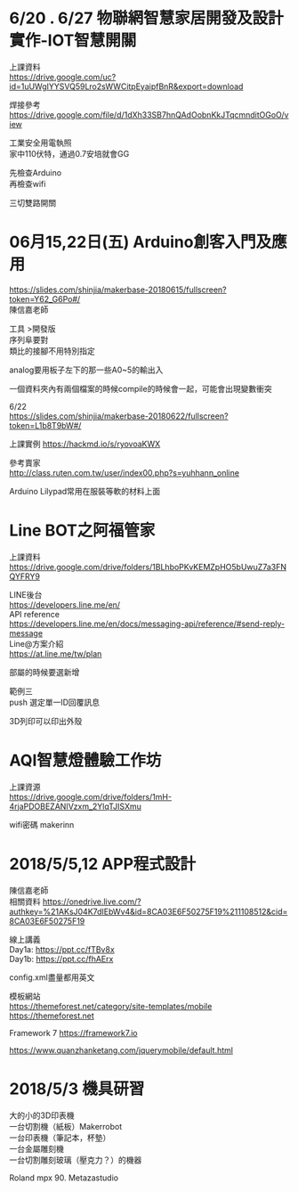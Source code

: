 # 6/20 . 6/27 物聯網智慧家居開發及設計實作-IOT智慧開關
上課資料  
https://drive.google.com/uc?id=1uUWgIYYSVQ59Lro2sWWCitpEyaipfBnR&export=download  

焊接參考  
https://drive.google.com/file/d/1dXh33SB7hnQAdOobnKkJTqcmnditOGoO/view

工業安全用電執照  
家中110伏特，通過0.7安培就會GG  

先檢查Arduino  
再檢查wifi  

三切雙路開關

# 06月15,22日(五) Arduino創客入門及應用
https://slides.com/shinjia/makerbase-20180615/fullscreen?token=Y62_G6Po#/  
陳信嘉老師  

工具 >開發版  
序列阜要對  
類比的接腳不用特別指定  

analog要用板子左下的那一些A0~5的輸出入  

一個資料夾內有兩個檔案的時候compile的時候會一起，可能會出現變數衝突
  
6/22  
https://slides.com/shinjia/makerbase-20180622/fullscreen?token=L1b8T9bW#/  

上課實例
https://hackmd.io/s/ryovoaKWX

參考賣家  
http://class.ruten.com.tw/user/index00.php?s=yuhhann_online

Arduino Lilypad常用在服裝等軟的材料上面  
  
# Line BOT之阿福管家
上課資料  
https://drive.google.com/drive/folders/1BLhboPKvKEMZpHO5bUwuZ7a3FNQYFRY9  

LINE後台  
https://developers.line.me/en/  
API reference    
https://developers.line.me/en/docs/messaging-api/reference/#send-reply-message  
Line@方案介紹  
https://at.line.me/tw/plan  


部屬的時候要選新增  

範例三  
push 選定單一ID回覆訊息  

3D列印可以印出外殼

# AQI智慧燈體驗工作坊

上課資源  
https://drive.google.com/drive/folders/1mH-4rjaPDOBEZANIVzxm_2YlqTJISXmu  

wifi密碼 makerinn


# 2018/5/5,12 APP程式設計
陳信嘉老師  
相關資料 https://onedrive.live.com/?authkey=%21AKsJ04K7dIEbWv4&id=8CA03E6F50275F19%211108512&cid=8CA03E6F50275F19  
  
線上講義  
Day1a: https://ppt.cc/fTBv8x  
Day1b: https://ppt.cc/fhAErx  

config.xml盡量都用英文  

模板網站  
https://themeforest.net/category/site-templates/mobile  
https://themeforest.net  
 
Framework 7
https://framework7.io  
  
https://www.quanzhanketang.com/jquerymobile/default.html  


# 2018/5/3 機具研習
大的小的3D印表機  
一台切割機（紙板）Makerrobot  
一台印表機（筆記本，杯墊）  
一台金屬雕刻機  
一台切割雕刻玻璃（壓克力？）的機器  
  
Roland mpx 90. Metazastudio 
